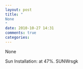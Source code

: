 ```yaml
---
layout: post
title: "
None
"
date: 2010-10-27 14:31
comments: true
categories: 
---
```


None


Sun Installation: at 47%. SUNWrsgk

